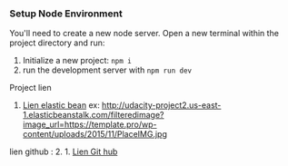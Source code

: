 ### Setup Node Environment

You'll need to create a new node server. Open a new terminal within the project directory and run:

1. Initialize a new project: `npm i`
2. run the development server with `npm run dev`

Project lien
1. [Lien elastic bean](http://udacity-project2.us-east-1.elasticbeanstalk.com/filteredimage)
ex: http://udacity-project2.us-east-1.elasticbeanstalk.com/filteredimage?image_url=https://template.pro/wp-content/uploads/2015/11/PlaceIMG.jpg

lien github : 
2. 1. [Lien Git hub](https://github.com/Meshak-okonda/image-filter-starter-code)
